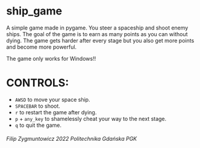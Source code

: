# ship_game
A simple game made in pygame. You steer a spaceship and shoot enemy ships. The goal of the game is to earn as many points as you can without dying.
The game gets harder after every stage but you also get more points and become more powerful.

The game only works for Windows!!
# CONTROLS:

  - `AWSD` to move your space ship.
  - `SPACEBAR` to shoot.
  - `r` to restart the game after dying.
  - `p` + `any_key` to shamelessly cheat your way to the next stage.
  - `q` to quit the game.


 ###### Filip Zygmuntowicz 2022 Politechnika Gdańska PGK
